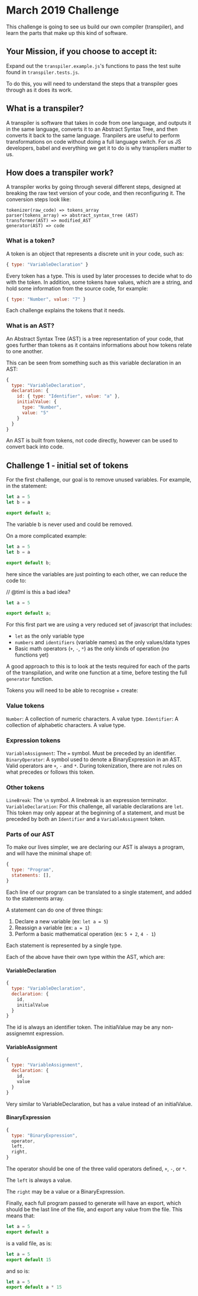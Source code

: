 # March 2019 Challenge

This challenge is going to see us build our own compiler (transpiler), and learn the parts that make up this kind of software.

## Your Mission, if you choose to accept it:

Expand out the `transpiler.example.js`'s functions to pass the test suite found in `transpiler.tests.js`.

To do this, you will need to understand the steps that a transpiler goes through as it does its work.

## What is a transpiler?

A transpiler is software that takes in code from one language, and outputs it in the same language, converts it to an Abstract Syntax Tree, and then converts it back to the same language. Tranpilers are useful to perform transformations on code without doing a full language switch. For us JS developers, babel and everything we get it to do is why transpilers matter to us.

## How does a transpiler work?

A transpiler works by going through several different steps, designed at breaking the raw text version
of your code, and then reconfiguring it. The conversion steps look like:

```
tokenizer(raw_code) => tokens_array
parser(tokens_array) => abstract_syntax_tree (AST)
transformer(AST) => modified_AST
generator(AST) => code
```

### What is a token?

A token is an object that represents a discrete unit in your code, such as:

```js
{ type: "VariableDeclaration" }
```

Every token has a type. This is used by later processes to decide what to do with the token. In addition, some
tokens have values, which are a string, and hold some information from the source code, for example:

```js
{ type: "Number", value: "7" }
```

Each challenge explains the tokens that it needs.

### What is an AST?

An Abstract Syntax Tree (AST) is a tree representation of your code, that goes further than tokens as it contains
informations about how tokens relate to one another.

This can be seen from something such as this variable declaration in an AST:

```js
{
  type: "VariableDeclaration",
  declaration: {
    id: { type: "Identifier", value: "a" },
    initialValue: {
      type: "Number",
      value: "5"
    }
  }
}
```

An AST is built from tokens, not code directly, however can be used to convert back into code.

## Challenge 1 - initial set of tokens

For the first challenge, our goal is to remove unused variables. For example, in the statement:

```js
let a = 5
let b = a

export default a;
```

The variable b is never used and could be removed.

On a more complicated example:

```js
let a = 5
let b = a

export default b;
```

here since the variables are just pointing to each other, we can reduce the code to:

// @timl is this a bad idea?
```js
let a = 5

export default a;
```

For this first part we are using a very reduced set of javascript that includes:

- `let` as the only variable type
- `numbers` and `identifiers` (variable names) as the only values/data types
- Basic math operators (`+`, `-`, `*`) as the only kinds of operation (no functions yet)

A good approach to this is to look at the tests required for each of the parts of the transpilation,
and write one function at a time, before testing the full `generator` function.

Tokens you will need to be able to recognise + create:

### Value tokens
`Number`: A collection of numeric characters. A value type.
`Identifier`: A collection of alphabetic characters. A value type.

### Expression tokens
`VariableAssignment`: The `=` symbol. Must be preceded by an identifier.
`BinaryOperator`: A symbol used to denote a BinaryExpression in an AST. Valid operators are `+`, `-` and `*`. During tokenization, there are not rules on what precedes or follows this token.

### Other tokens
`LineBreak`: The `\n` symbol. A linebreak is an expression terminator.
`VariableDeclaration`: For this challenge, all variable declarations are `let`. This token may only appear at the beginning of a statement, and must be preceded by both an `Identifier` and a `VariableAssignment` token.

### Parts of our AST

To make our lives simpler, we are declaring our AST is always a program, and will have the minimal shape of:

```js
{
  type: "Program",
  statements: [],
}
```

Each line of our program can be translated to a single statement, and added to the statements array.

A statement can do one of three things:
1. Declare a new variable (ex: `let a = 5`)
2. Reassign a variable (ex: `a = 1`)
3. Perform a basic mathematical operation (ex: `5 + 2`, `4 - 1`)

Each statement is represented by a single type.

Each of the above have their own type within the AST, which are:

#### VariableDeclaration

```js
{
  type: "VariableDeclaration",
  declaration: {
    id,
    initialValue
  }
}
```

The id is always an identifier token.
The initialValue may be any non-assignemnt expression.

#### VariableAssignment

```js
{
  type: "VariableAssignment",
  declaration: {
    id,
    value
  }
}
```

Very similar to VariableDeclaration, but has a value instead of an initialValue.

#### BinaryExpression

```js
{
  type: "BinaryExpression",
  operator,
  left,
  right,
}
```

The operator should be one of the three valid operators defined, `+`, `-`, or `*`.

The `left` is always a value.

The `right` may be a value or a BinaryExpression.



Finally, each full program passed to generate will have an export, which should be the last line of the file, and export any value from the file. This means that:

```js
let a = 5
export default a
```

is a valid file, as is:

```js
let a = 5
export default 15
```

and so is:

```js
let a = 5
export default a * 15
```

